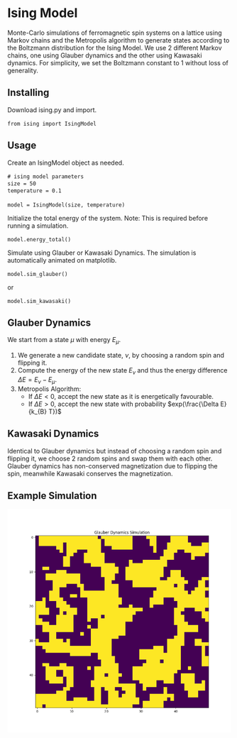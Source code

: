 # Ising Model 
Monte-Carlo simulations of ferromagnetic spin systems on a lattice using Markov chains and the Metropolis algorithm to generate states according to the Boltzmann distribution for the Ising Model. We use 2 different Markov chains, one using Glauber dynamics and the other using Kawasaki dynamics. For simplicity, we set the Boltzmann constant to 1 without loss of generality.

## Installing
Download ising.py and import.
```
from ising import IsingModel
```

## Usage
Create an IsingModel object as needed.
```
# ising model parameters
size = 50
temperature = 0.1

model = IsingModel(size, temperature)
```
Initialize the total energy of the system. Note: This is required before running a simulation.
```
model.energy_total()
```
Simulate using Glauber or Kawasaki Dynamics. The simulation is automatically animated on matplotlib.
```
model.sim_glauber()
```
or
```
model.sim_kawasaki()
```

## Glauber Dynamics
We start from a state $\mu$ with energy $E_{\mu}$. 
1. We generate a new candidate state, $\nu$, by choosing a random spin and flipping it.
2. Compute the energy of the new state $E_{\nu}$ and thus the energy difference $\Delta E = E_{\nu} - E_{\mu}$.
3. Metropolis Algorithm:
   - If $\Delta E < 0$, accept the new state as it is energetically favourable.
   - If $\Delta E > 0$, accept the new state with probability $exp(\frac{\Delta E}{k_{B} T})$
  
## Kawasaki Dynamics
Identical to Glauber dynamics but instead of choosing a random spin and flipping it, we choose 2 random spins and swap them with each other. Glauber dynamics has non-conserved magnetization due to flipping the spin, meanwhile Kawasaki conserves the magnetization.

## Example Simulation
![glauber](glauber.gif)
